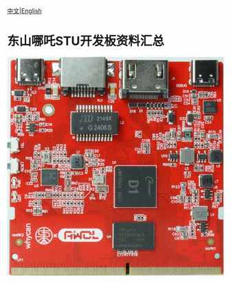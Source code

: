 [中文](README.md)|[English](README_en.md)
# 东山哪吒STU开发板资料汇总

![TOP](DongshanNezhaSTU/DongshanNezhaSTU-Core-TOP.jpg)
